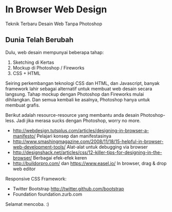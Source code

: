 # In Browser Web Design
Teknik Terbaru Desain Web Tanpa Photoshop

## Dunia Telah Berubah
Dulu, web desain mempunyai beberapa tahap:

1. Sketching di Kertas
2. Mockup di Photoshop / Fireworks
3. CSS + HTML

Seiring perkembangan teknologi CSS dan HTML, dan Javascript, banyak framework lahir sebagai alternatif untuk membuat web desain secara langsung. Tahap mockup dengan Photoshop dan Fireworks mulai dihilangkan. Dan semua kembali ke asalnya, Photoshop hanya untuk membuat grafis.

Berikut adalah resource-resource yang membantu anda desain Photoshop-less. Jadi jika merasa sucks dengan Photoshop, worry no more.

* http://webdesign.tutsplus.com/articles/designing-in-browser-a-manifesto/
Pelajari konsep dan manifestasinya
* http://www.smashingmagazine.com/2008/11/18/15-helpful-in-browser-web-development-tools/
Alat-alat untuk debugging via browser
* http://designshack.net/articles/css/12-killer-tips-for-designing-in-the-browser/
Berbagai efek-efek keren
* http://buildorpro.com/ dan https://www.easel.io/
In browser, drag & drop web editor

Responsive CSS Framework:
* Twitter Bootstrap http://twitter.github.com/bootstrap
* Foundation foundation.zurb.com

Selamat mencoba. :)
